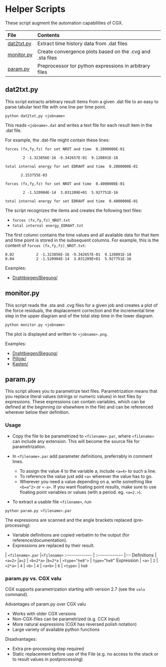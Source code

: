 # Helper Scripts
These script augment the automation capabilities of CGX.

File                    | Contents    
 :-------------         | :-------------
 [dat2txt.py](dat2txt.py)     | Extract time history data from .dat files     
 [monitor.py](monitor.py)   | Create convergence plots based on the .cvg and .sta files
 [param.py](param.py) | Preprocessor tor python expressions in arbitrary files

## dat2txt.py

 This script extracts arbitrary result items from a given .dat file to an easy to parse tabular text file with one line per time point.
 ```
 python dat2txt,py <jobname>
 ```  
This reads `<jobname>.dat` and writes a text file for each result item in the .dat file.

For example, the .dat-file might contain these lines:
```
forces (fx,fy,fz) for set NROT and time  0.2000000E-01

        2 -1.323856E-16 -9.342657E-01  9.120891E-18

total internal energy for set EDRAHT and time  0.2000000E-01

       2.153755E-03

forces (fx,fy,fz) for set NROT and time  0.4000000E-01

        2 -1.520904E-14  3.031209E+01  5.927751E-16

total internal energy for set EDRAHT and time  0.4000000E-01
```
The script recognizes the items and creates the following text files:
* `forces (fx,fy,fz)_NROT.txt`
* `total internal energy_EDRAHT.txt`

The first column contains the time values and all available data for that item and time point is stored in the subsequent columns. For example, this is the content of `forces (fx,fy,fz)_NROT.txt`:
```
0.02          2 -1.323856E-16 -9.342657E-01  9.120891E-18
0.04          2 -1.520904E-14  3.031209E+01  5.927751E-16
```
Examples:
* [Drahtbiegen/Biegung/](Drahtbiegen/Biegung/)

## monitor.py

This script reads the .sta and .cvg files for a given job and creates a plot of the force residuals, the displacement correction and the incremental time step in the upper diagram and of the total step time in the lower diagram.
```
python monitor.py <jobname>
```
The plot is displayed and written to `<jobname>.png`.

Examples:
* [Drahtbiegen/Biegung/](Drahtbiegen/Biegung/)
* [Pillow/](Pillow/)
* [Kasten/](Kasten/)

## param.py

This script allows you to parametrize text files. Parametrization means that
you replace literal values (strings or numeric values) in text files by
expressions. These expressions can contain variables, which can be defined at
the beginning (or elsewhere in the file) and can be referenced wherever below
their definition.

### Usage

* Copy the file to be parametrized to `<filename>.par`, where `<filename>` can include any extension. This will become the source file for parametrization.

* In `<filename>.par` add parameter definitions, preferrably in comment lines.   
  * To assign the value 4 to the variable a, include `<a=4>` to such a line.
  * To reference the value just add `<a>` wherever the value has to go.
  * Wherever you need a value depending on a, write something like `<b=a^2>` or
   `<-a>`. If you want floating point results, make sure to use floating point
   variables or values (with a period. eg. `<a=2.>`).

* To extract a usable file `<filename>`, run
```
python param.py <filename>.par
```
The expressions are scanned and the angle brackets
replaced (pre-processing):
  * Variable definitions are copied verbatim to the output (for reference/documentation).   
  * Expressions are replaced by their result.


  | `<filename>.par` |`<filename>`
  :------------- | :-------------   |:--
  Definitions    | `<a=2>`          |`a=2`
  | `<b=2*a>`        |`b=2*a`
  | `<type="he8">`   | `type=”he8”`
  Expression      | `<a>`            | `2`
  | `<2*a>`          | `4`
  | `<b>`            | `4`
  | `<a+b>`          | `6`
  | `<type>`         | `he8`

 ### param.py vs. CGX valu

CGX supports parametrization starting with version 2.7 (see the `valu` command).

Advantages of param.py over CGX valu
* Works with older CGX versions
* Non-CGX-files can be parametrized (e.g. CCX input)
* More natural expressions (CGX has reversed polish notation)
* Large variety of available python functions

Disadvantages:
* Extra pre-processing step required
* Static replacement before use of the File (e.g. no access to the stack or to result values in postprocessing)
